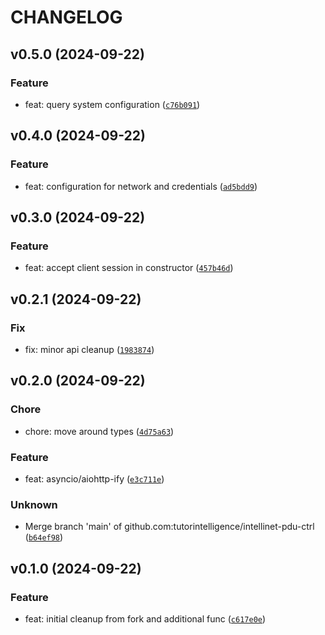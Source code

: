 # CHANGELOG



## v0.5.0 (2024-09-22)

### Feature

* feat: query system configuration ([`c76b091`](https://github.com/tutorintelligence/intellinet-pdu-ctrl/commit/c76b091df0b628aa064f1157ec23bdf8295d06da))


## v0.4.0 (2024-09-22)

### Feature

* feat: configuration for network and credentials ([`ad5bdd9`](https://github.com/tutorintelligence/intellinet-pdu-ctrl/commit/ad5bdd991c8f36814cdbf615108c20db853a6a3c))


## v0.3.0 (2024-09-22)

### Feature

* feat: accept client session in constructor ([`457b46d`](https://github.com/tutorintelligence/intellinet-pdu-ctrl/commit/457b46d0bd0346ed4f4b11a60eea10fd43cebebf))


## v0.2.1 (2024-09-22)

### Fix

* fix: minor api cleanup ([`1983874`](https://github.com/tutorintelligence/intellinet-pdu-ctrl/commit/1983874b54517ddf38f7ac4d9f7096498170e94e))


## v0.2.0 (2024-09-22)

### Chore

* chore: move around types ([`4d75a63`](https://github.com/tutorintelligence/intellinet-pdu-ctrl/commit/4d75a639166f653a5208b427610278f549f0bfe8))

### Feature

* feat: asyncio/aiohttp-ify ([`e3c711e`](https://github.com/tutorintelligence/intellinet-pdu-ctrl/commit/e3c711e6d7b50cd5089c4f379bab7c2184c03d6e))

### Unknown

* Merge branch &#39;main&#39; of github.com:tutorintelligence/intellinet-pdu-ctrl ([`b64ef98`](https://github.com/tutorintelligence/intellinet-pdu-ctrl/commit/b64ef98f780cda82abc31ef016f63f325f8f22f5))


## v0.1.0 (2024-09-22)

### Feature

* feat: initial cleanup from fork and additional func ([`c617e0e`](https://github.com/tutorintelligence/intellinet-pdu-ctrl/commit/c617e0eeb41d7e268623f4b46c3def0af9ced634))
